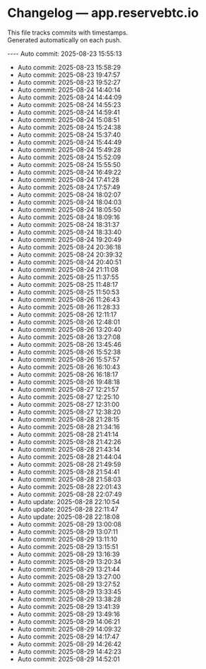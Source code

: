 # Changelog — app.reservebtc.io

This file tracks commits with timestamps.  
Generated automatically on each push.

---- Auto commit: 2025-08-23 15:55:13
- Auto commit: 2025-08-23 15:58:29
- Auto commit: 2025-08-23 19:47:57
- Auto commit: 2025-08-23 19:52:27
- Auto commit: 2025-08-24 14:40:14
- Auto commit: 2025-08-24 14:44:09
- Auto commit: 2025-08-24 14:55:23
- Auto commit: 2025-08-24 14:59:41
- Auto commit: 2025-08-24 15:08:51
- Auto commit: 2025-08-24 15:24:38
- Auto commit: 2025-08-24 15:37:40
- Auto commit: 2025-08-24 15:44:49
- Auto commit: 2025-08-24 15:49:28
- Auto commit: 2025-08-24 15:52:09
- Auto commit: 2025-08-24 15:55:50
- Auto commit: 2025-08-24 16:49:22
- Auto commit: 2025-08-24 17:41:28
- Auto commit: 2025-08-24 17:57:49
- Auto commit: 2025-08-24 18:02:07
- Auto commit: 2025-08-24 18:04:03
- Auto commit: 2025-08-24 18:05:50
- Auto commit: 2025-08-24 18:09:16
- Auto commit: 2025-08-24 18:31:37
- Auto commit: 2025-08-24 18:33:40
- Auto commit: 2025-08-24 19:20:49
- Auto commit: 2025-08-24 20:36:18
- Auto commit: 2025-08-24 20:39:32
- Auto commit: 2025-08-24 20:40:51
- Auto commit: 2025-08-24 21:11:08
- Auto commit: 2025-08-25 11:37:55
- Auto commit: 2025-08-25 11:48:17
- Auto commit: 2025-08-25 11:50:53
- Auto commit: 2025-08-26 11:26:43
- Auto commit: 2025-08-26 11:28:33
- Auto commit: 2025-08-26 12:11:17
- Auto commit: 2025-08-26 12:48:01
- Auto commit: 2025-08-26 13:20:40
- Auto commit: 2025-08-26 13:27:08
- Auto commit: 2025-08-26 13:45:46
- Auto commit: 2025-08-26 15:52:38
- Auto commit: 2025-08-26 15:57:57
- Auto commit: 2025-08-26 16:10:43
- Auto commit: 2025-08-26 16:18:17
- Auto commit: 2025-08-26 19:48:18
- Auto commit: 2025-08-27 12:21:57
- Auto commit: 2025-08-27 12:25:10
- Auto commit: 2025-08-27 12:31:00
- Auto commit: 2025-08-27 12:38:20
- Auto commit: 2025-08-28 21:28:15
- Auto commit: 2025-08-28 21:34:16
- Auto commit: 2025-08-28 21:41:14
- Auto commit: 2025-08-28 21:42:26
- Auto commit: 2025-08-28 21:43:14
- Auto commit: 2025-08-28 21:44:04
- Auto commit: 2025-08-28 21:49:59
- Auto commit: 2025-08-28 21:54:41
- Auto commit: 2025-08-28 21:58:03
- Auto commit: 2025-08-28 22:01:43
- Auto commit: 2025-08-28 22:07:49
- Auto update: 2025-08-28 22:10:54
- Auto update: 2025-08-28 22:11:47
- Auto update: 2025-08-28 22:18:08
- Auto commit: 2025-08-29 13:00:08
- Auto commit: 2025-08-29 13:07:11
- Auto commit: 2025-08-29 13:11:10
- Auto commit: 2025-08-29 13:15:51
- Auto commit: 2025-08-29 13:16:39
- Auto commit: 2025-08-29 13:20:34
- Auto commit: 2025-08-29 13:21:44
- Auto commit: 2025-08-29 13:27:00
- Auto commit: 2025-08-29 13:27:52
- Auto commit: 2025-08-29 13:33:45
- Auto commit: 2025-08-29 13:38:28
- Auto commit: 2025-08-29 13:41:39
- Auto commit: 2025-08-29 13:49:16
- Auto commit: 2025-08-29 14:06:21
- Auto commit: 2025-08-29 14:09:32
- Auto commit: 2025-08-29 14:17:47
- Auto commit: 2025-08-29 14:26:42
- Auto commit: 2025-08-29 14:42:23
- Auto commit: 2025-08-29 14:52:01
